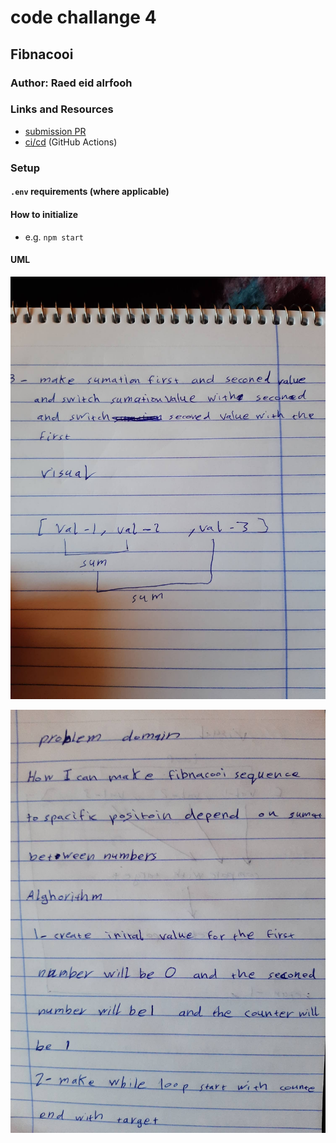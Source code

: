 # code challange 4

## Fibnacooi 

### Author: Raed eid alrfooh

### Links and Resources

- [submission PR](https://github.com/raed-401-advanced-javascript/data-structures-and-algorithms/pull/3)
- [ci/cd](https://github.com/raed-401-advanced-javascript/data-structures-and-algorithms/pull/3/checks?check_run_id=408542006) (GitHub Actions)

### Setup

#### `.env` requirements (where applicable)


#### How to initialize

- e.g. `npm start`


#### UML

![white borad](/assets/83171436_2625005297729798_4139056066145026048_n.jpg)

![white borad](/assets/83362426_190663688654370_6521167111736262656_n.jpg)
